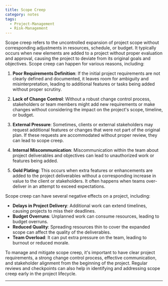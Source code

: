 ```yaml
---
title: Scope Creep
category: notes
tags:
  - Project-Management
  - Risk-Management
---
```


Scope creep refers to the uncontrolled expansion of project scope without corresponding adjustments in resources, schedule, or budget. It typically occurs when new elements are added to a project without proper evaluation and approval, causing the project to deviate from its original goals and objectives. Scope creep can happen for various reasons, including:

1. **Poor Requirements Definition**: If the initial project requirements are not clearly defined and documented, it leaves room for ambiguity and misinterpretation, leading to additional features or tasks being added without proper scrutiny.
    
2. **Lack of Change Control**: Without a robust change control process, stakeholders or team members might add new requirements or make changes without considering the impact on the project's scope, timeline, or budget.
    
3. **External Pressure**: Sometimes, clients or external stakeholders may request additional features or changes that were not part of the original plan. If these requests are accommodated without proper review, they can lead to scope creep.
    
4. **Internal Miscommunication**: Miscommunication within the team about project deliverables and objectives can lead to unauthorized work or features being added.
    
5. **Gold Plating**: This occurs when extra features or enhancements are added to the project deliverables without a corresponding increase in value to the client or stakeholders. It often happens when teams over-deliver in an attempt to exceed expectations.
    

Scope creep can have several negative effects on a project, including:

- **Delays in Project Delivery**: Additional work can extend timelines, causing projects to miss their deadlines.
- **Budget Overruns**: Unplanned work can consume resources, leading to budget overruns.
- **Reduced Quality**: Spreading resources thin to cover the expanded scope can affect the quality of the deliverables.
- **Team Overload**: It can put extra pressure on the team, leading to burnout or reduced morale.

To manage and mitigate scope creep, it's important to have clear project requirements, a strong change control process, effective communication, and stakeholder alignment from the beginning of the project. Regular reviews and checkpoints can also help in identifying and addressing scope creep early in the project lifecycle.

--- 
